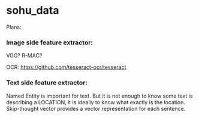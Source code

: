 # sohu_data

Plans:

### Image side feature extractor:
VGG? R-MAC?

OCR: https://github.com/tesseract-ocr/tesseract 

### Text side feature extractor:
Named Entity is important for text. 
But it is not enough to know some text is describing a LOCATION, it is ideally to know what exactly is the location. 
Skip-thought vector provides a vector representation for each sentence. 
